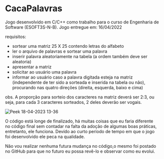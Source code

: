 # CacaPalavras
Jogo desenvolvido em C/C++ como trabalho para o curso de Engenharia de Software (ESOFT3S-N-B). Jogo entregue em: 16/04/2022

requisitos:

- sortear uma matriz 25 X 25 contendo letras do alfabeto
- ler o arquivo de palavras e sortear uma palavra
- inserir palavra aleatoriamente na tabela (a ordem também deve ser aleatoria)
- apresentar a matriz
- solicitar ao usuário uma palavra
- informar ao usuário caso a palavra digitada esteja na matriz (independente de ter sido a sorteada e inserida na tabela ou não), procurando nas quatro direções (direita, esquerda, baixo e cima)

obs. A proporção para sorteio dos caracteres na matriz deverá ser 2:3, ou seja, para cada 3 caracteres sorteados, 2 deles deverão ser vogais.

![Peek 18-04-2023 13-36](https://user-images.githubusercontent.com/85623265/234649105-2f802bda-05cd-4dd0-ba55-e901222428c4.gif)

O código está longe de finalizado, há muitas coisas que eu faria diferente no código final sem contadar na falta da adoção de algumas boas práticas, entretanto, ele funciona.
Devído ao curto período de tempo em que o jogo foi desenvolvido ele peca na qualidade.

Não vou realizar nenhuma futura mudança no código,o mesmo foi postado no GitHub para que no futuro eu possa revê-lo e observar como eu evolui.
